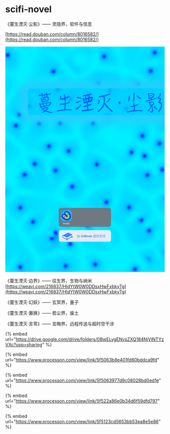 # scifi-novel

《蔓生湮灭·尘影》—— 灵隐界，软件与信息

[https://read.douban.com/column/8016582/](https://read.douban.com/column/8016582/)

![](.gitbook/assets/ping-mu-kuai-zhao-20200905-xia-wu-12.33.45.png)

《蔓生湮灭·边界》—— 往生界，生物与纳米[https://weavi.com/216837/HIdYtW0W0DDsxHwFxbkyTg](https://weavi.com/216837/HIdYtW0W0DDsxHwFxbkyTg)

《蔓生湮灭·幻妖》—— 玄冥界，量子

《蔓生湮灭·置换》—— 若尘界，废土

《蔓生湮灭·言零》—— 言晦界，远程传送与超时空干涉





{% embed url="https://drive.google.com/drive/folders/0BwELygENvsZXQ184NjViNTYzVXc?usp=sharing" %}

{% embed url="https://www.processon.com/view/link/5f5063b8e401fd60bddca9fd" %}

{% embed url="https://www.processon.com/view/link/5f5063977d9c08028bd0ed1e" %}

{% embed url="https://www.processon.com/view/link/5f522a86e0b34d6f59dfd797" %}

{% embed url="https://www.processon.com/view/link/5f5123cd5653bb53ea8e5e86" %}

